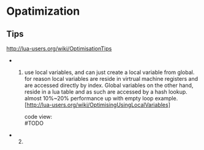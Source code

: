 # Opatimization


## Tips

http://lua-users.org/wiki/OptimisationTips


- 1. use local variables, and can just create a local variable from global.  
   for reason local variables are reside in virtrual machine registers and are accessed directly by index. Global variables on the other hand, reside in a lua table and as such are accessed by a hash lookup.  
   almost 10%~20% performance up with empty loop example.  [http://lua-users.org/wiki/OptimisingUsingLocalVariables]  
  
        code view:  
        #TODO  

- 2. 


